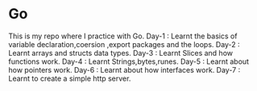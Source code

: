 # Go

This is my repo where I practice with Go.
Day-1 : Learnt the basics of variable declaration,coersion ,export packages and the loops.
Day-2 : Learnt arrays and structs data types.
Day-3 : Learnt Slices and how functions work.
Day-4 : Learnt Strings,bytes,runes.
Day-5 : Learnt about how pointers work.
Day-6 : Learnt about how interfaces work.
Day-7 : Learnt to create a simple http server.
